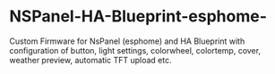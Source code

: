 # NSPanel-HA-Blueprint-esphome-
Custom Firmware for NsPanel (esphome) and HA Blueprint with configuration of button, light settings, colorwheel, colortemp, cover, weather preview, automatic TFT upload etc.

